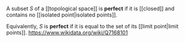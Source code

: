 A subset $S$ of a [[topological space]] is **perfect** if it is [[closed]] and contains no [[isolated point|isolated points]]. 

Equivalently, $S$ is **perfect** if it is equal to the set of its [[limit point|limit points]].
https://www.wikidata.org/wiki/Q7168101